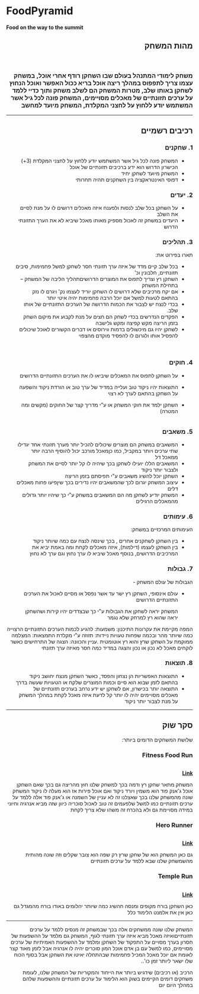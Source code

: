 # FoodPyramid

**Food on the way to the summit**

<div dir='rtl' lang='he'>
 
## מהות המשחק

 <p align="center">
  <img src="" />
  <img src="" />
 </p> 
 
### משחק לימודי המתנהל בעולם שבו השחקן רודף אחרי אוכל, במשחק עצמו צריך לתפפוס במהלך ריצה אוכל בריא ככול האפשר ואוכל הנחוץ לשחקן באותו שלב, מטרות המשחק הם לשלב משחק ותוך כדיי ללמד על ערכים תזונתיים של מאכלים מסויימים, המשחק פונה לכל גיל אשר המשתמש יודע ללחוץ על לחצני המקלדת, המשחק מיועד למחשב
---


## רכיבים רשמיים


### 1. שחקנים

* המשחק פונה לכל גיל אשר המשתמש יודע ללחוץ על לחצני המקלדת (3+) הכישרון הדרוש הוא ידע ברכיבים תזונתיים של אוכל
* המשחק מיועד לשחקן יחיד
* דפוסי האינטראקציה בין השחקנים תהיה תחרותי

### 2. יעדים

* על השחקן בכל שלב לנסות ולפענח איזה מאכלים דרושים לו על מנת לסיים את השלב
* היעדים במשחק זה לאכול מספיק מאותו מאכל שיביא לא את הערך התזונתי הדרוש 


### 3. תהליכים

תארו בפירוט את:

* בכל שלב קיים מדד של איזה ערך תזונתי חסר לשחקן למשל פחמימות, סיבים תזונתיים, חלבונין וכ'
* השחקן רץ וצריך לתפוס את המוצרים הדרושיםתהליך הליבה של המשחק – בתחילת המשחק
* אם יקח מרכיבים שלא דרושים לו השחקן יוריד לעצמו נק' ויגרם לו נזק בהתאם לטעות למשל אם יוכל הרבה פחמימות יהיה איטי יותר
*	בכדי לנצח יש לצבור את הכמות הדרושה של הערכים התזונתיים של אותו שלב.
* הפקדים הנדרשים בכדי לשחק הם חצים על מנת לקבוע את מיקום השחק בזמן הריצה מקש קפיצה ומקש גלישבה
* לשחקן יהיו גם מיכשולים בדמות ווירוסים או דברים הקשורים לאוכל שיכולים להפסיל אותו ולגרום לו להפסיד מוקדם מהצפוי
 
 <img src="" />

  <img src="" />

### 4. חוקים

* על השחקן לתפוס את המאכלים שיביאו לו את הערכים התזונתיים הדרושים
* התוצאות יהיו ניקוד טוב ועלייה במדיד של ערך טוב או הורדת ניקוד והשפעה על השחקן בהתאם לערך לא רצוי
* השחקן ילמד את חוקי המשחק או ע"י מדריך קצר של החוקים (מקשים ומה המטרה)

 
  <img src="" />
 
### 5. משאבים

* המשאבים במשחק הם מוצרים שיכולים להכיל יותר מערך תזונתי אחד יגדילו שתי ערכים ויותר במקביל, כמו כןמאכל מורכב יכול להוסיף הרבה יותר ממאכל דל
*  המשאבים הללו יועילו לשחקן בכך שיהיה לו קל יותר לסיים את המשחק ולצבור יותר ניקוד
*  השחקן יוכל להשיג משאבים ע"י תפיסתם בזמן הריצה
*  עיצוב המשחק יגרום לכך שהמשאבים יהיו נדירים בכך שיןפיעו פחות מאכלים דלים
*  המשחק יודיע לשחקן מה הם המשאבים במשחק ע"י כך שיהיו יותר גדולים מהמאכלים הרגילים
 
### 6. עימותים

העימותים המרכזיים במשחק:

* בין השחקן לשחקנים אחרים , בכך שינסה לנצח עם כמה שיותר ניקוד
* בין השחקן לעצמו (דילמות), איזה מאכלים לקחת ומה באמת יביא את המרכיבים הדרושים, בנוסף מאכל שיביא לו ערך נחוץ וגם ערך לא נחוץ 


### 7. גבולות

הגבולות של עולם המשחק - 
* עולם אינסופי, השחקן רץ ישר עד אשר נפסל או מסיים לאכול את הערכים התזונתיים הדרושים 

  המשחק יראה לשחקן את הגבולות ע"י כך שבצדדים יהיו קירות ושהשחקן יראה שהוא רץ למרחק שלא נגמר 
 
 המפה מקיימת את עקרונות התיכנון:
 משמעות: להגיע לכמות הערכים התזונתיים הרצוייה כמה שיותר מהר ובכמה שפחות טעויות
 ניידות: תזוזה ע"י מקלדת
 התמצאות: המצלמה ממוקמת על השחקן שרץ והוא רץ אוטומטית
 .עניין והכוונה: הצגה של התרחישים כאשר לוקחים מאכל לא נכון או נכון והצגה במדיד כמה חסר מאיזה ערך תזונתי


### 8. תוצאות

* התוצאות האפשריות הן נצחון והפסד, כאשר השחקן מנצח יחושב ניקוד בהתאם לזמן שבוא הוא סיים וכמות המוצרים שלקח או הטעויות שעשה בדרך 
* התוצאה יותר בכישרון, אם לשחקן יש ידע נרחב בערכים תזונתיים של מאכלים מסויימים יהיה לו יותר קל לדעת איזה מאכל לקחת במהלך המשחק על מנת לצבור יותר ניקוד 

---

## סקר שוק


שלושת המשחקים הדומים ביותר:

 ### Fitness Food Run
 
   <img src="" />
 
 **[Link](https://www.culinaryschools.org/kids-games/food-run/)**
 
המשחק מתאר שחקן רץ ודמה בכך למשחק שלנו חוץ מהריצה גם בכך שאם השחקן אוכל ג'אנק פוד הוא משמין ויורד ניקוד ואם אוכל פירות אז הוא מעלה לו ניקוד
 המשחק שונה מהמשחק שלנו בכך שאצלנו זה לא עניין של השמנה או ג'אנק פוד אלה ללמד על ערכים תזונתיים כמו למשל שלפעמים זה טוב לאכול סוכריה כיוון שזה מביא אנרגיה וחיוני במידה מסויימת גם ולא בהכרח זה משהו שלא צריך לקחת

### Hero Runner
  
 <img src="" />
 
 **[Link](https://apkpure.com/hero-runner-running-game/com.MetallicMedia.Hero.Runner)**
 
 גם כאן המשחק הוא של שחקן שרץ רק שפה הוא צובר שקלים וזה שונה מהותית מהשמשחק שלנו שבא ללמד על ערכים תזונתיים
    
 
### Temple Run

   <img src="" />

  **[Link](https://play.google.com/store/apps/details?id=com.imangi.templerun&hl=en_US&gl=US)**
 
 כאן השחקן בורח מקופים ומנסה חהשיג כמה שיותר יהלומים באודו בורח מהמגדל
גם כאן אין את אלמנט הלימוד כלל
 
 ---
 המשחק שלנו שונה ממשחקים אלה בכך שבמשחק זה מנסים ללמד על ערכים תזונתייםואיזה מאכל מביא איזה ערך תזונתי לגוף, המשחק גם מלמד על ההשפעות של חסרון בערך מסויים על התפקוד של השחקן ומלמד על ההשפעות האמיתיות של ערכים מסויימים, כמו למשל עם בן אדם אוכל המון סוכרים יהיה לו אנרגיה אבל לזמן מאוד קצר לאומת אם יוכל מאכל המכיל  פחמימות שבהתחלה יאיטו את השחקן אבל בסוף הכוח שלו ישאר ליותר זמן כו'..
  
הרכיב (או רכיבים) שידגיש ביותר את הייחוד והמקוריות של המשחק שלנו, לעומת משחקים דומים הקיימים בשוק הוא הלימוד על ערכים תזונתיים וההשפעות שלהם במהלך היום יום

</div>




